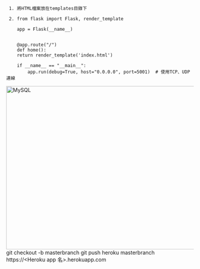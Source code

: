      1. 將HTML檔案放在templates目錄下
      
     2. from flask import Flask, render_template

        app = Flask(__name__)  


        @app.route("/")
        def home():
        return render_template('index.html')

        if __name__ == "__main__":
            app.run(debug=True, host="0.0.0.0", port=5001)  # 使用TCP、UDP連線
 
<img src="https://user-images.githubusercontent.com/97188330/159395429-e185d72f-2a50-4ea6-b8e7-fde055a62f83.png" width="600" height="440" alt="MySQL"/><br/>
     git checkout -b masterbranch
     git push heroku masterbranch
     https://<Heroku app 名>.herokuapp.com
